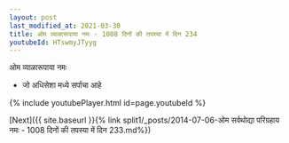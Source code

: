 ```yaml
---
layout: post
last_modified_at: 2021-03-30
title: ओम व्याळारूपाया नमः - 1008 दिनों की तपस्या में दिन 234
youtubeId: HTswmyJTyyg
---
```

 
 
 ओम व्याळारूपाया नमः  
 
 -  जो अधिसेशा मध्ये सर्पाचा आहे 
 
  
 
  
 
 
 
 
 
 


{% include youtubePlayer.html id=page.youtubeId %}
 
[Next]({{ site.baseurl }}{% link  split1/_posts/2014-07-06-ओम सर्वथोद्या परिग्रहाय नमः - 1008 दिनों की तपस्या में दिन 233.md%})
 
